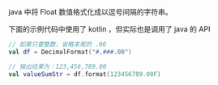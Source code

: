 java 中将 Float 数值格式化成以逗号间隔的字符串。

下面的示例代码中使用了 kotlin ，但实际也是调用了 java 的 API 

```kotlin
// 如果只要整数，省略末尾的 .00
val df = DecimalFormat("#,###.00")

// 输出结果为：123,456,789.00
val valueSumStr = df.format(123456789.00F)
```
